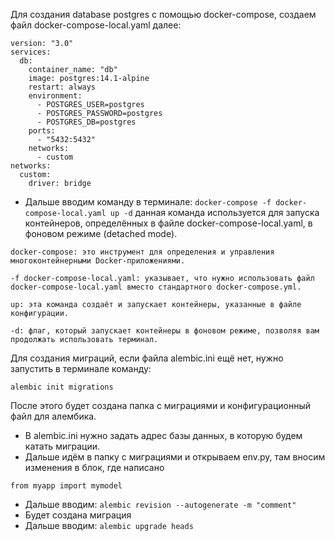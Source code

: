 Для создания database postgres с помощью docker-compose, создаем файл docker-compose-local.yaml далее:
```
version: "3.0"
services:
  db:
    container_name: "db"
    image: postgres:14.1-alpine
    restart: always
    environment:
      - POSTGRES_USER=postgres
      - POSTGRES_PASSWORD=postgres
      - POSTGRES_DB=postgres
    ports:
      - "5432:5432"
    networks:
      - custom
networks:
  custom:
    driver: bridge
```

- Дальше вводим команду в терминале: ```docker-compose -f docker-compose-local.yaml up -d``` данная команда используется для запуска контейнеров, определённых в файле docker-compose-local.yaml, в фоновом режиме (detached mode).
```
docker-compose: это инструмент для определения и управления многоконтейнерными Docker-приложениями.

-f docker-compose-local.yaml: указывает, что нужно использовать файл docker-compose-local.yaml вместо стандартного docker-compose.yml.

up: эта команда создаёт и запускает контейнеры, указанные в файле конфигурации.

-d: флаг, который запускает контейнеры в фоновом режиме, позволяя вам продолжать использовать терминал.
```


Для создания миграций, если файла alembic.ini ещё нет, нужно запустить в терминале команду:
 
```
alembic init migrations
```
 
После этого будет создана папка с миграциями и конфигурационный файл для алембика.
 
- В alembic.ini нужно задать адрес базы данных, в которую будем катать миграции.
- Дальше идём в папку с миграциями и открываем env.py, там вносим изменения в блок, где написано 

```
from myapp import mymodel
```
 
- Дальше вводим: ```alembic revision --autogenerate -m "comment"```
- Будет создана миграция
- Дальше вводим: ```alembic upgrade heads```